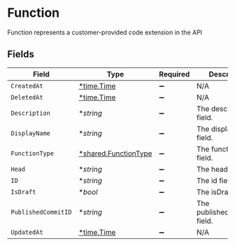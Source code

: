 # Function

Function represents a customer-provided code extension in the API


## Fields

| Field                                                              | Type                                                               | Required                                                           | Description                                                        |
| ------------------------------------------------------------------ | ------------------------------------------------------------------ | ------------------------------------------------------------------ | ------------------------------------------------------------------ |
| `CreatedAt`                                                        | [*time.Time](https://pkg.go.dev/time#Time)                         | :heavy_minus_sign:                                                 | N/A                                                                |
| `DeletedAt`                                                        | [*time.Time](https://pkg.go.dev/time#Time)                         | :heavy_minus_sign:                                                 | N/A                                                                |
| `Description`                                                      | **string*                                                          | :heavy_minus_sign:                                                 | The description field.                                             |
| `DisplayName`                                                      | **string*                                                          | :heavy_minus_sign:                                                 | The displayName field.                                             |
| `FunctionType`                                                     | [*shared.FunctionType](../../../pkg/models/shared/functiontype.md) | :heavy_minus_sign:                                                 | The functionType field.                                            |
| `Head`                                                             | **string*                                                          | :heavy_minus_sign:                                                 | The head field.                                                    |
| `ID`                                                               | **string*                                                          | :heavy_minus_sign:                                                 | The id field.                                                      |
| `IsDraft`                                                          | **bool*                                                            | :heavy_minus_sign:                                                 | The isDraft field.                                                 |
| `PublishedCommitID`                                                | **string*                                                          | :heavy_minus_sign:                                                 | The publishedCommitId field.                                       |
| `UpdatedAt`                                                        | [*time.Time](https://pkg.go.dev/time#Time)                         | :heavy_minus_sign:                                                 | N/A                                                                |